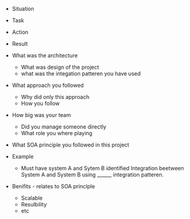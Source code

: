 * Situation 
* Task
* Action
* Result

* What was the architecture
  * What was design of the project
  * what was the integation patteren you have used

* What approach you followed 
  * Why did only this approach
  * How you follow 

* How big was your team
  * Did you manage someone directly
  * What role you where playing
  
* What SOA principle you followed in this project

* Example
  * Must have system A and Sytem B identified
  Integration beetween System A and System B using ______ integration patteren.
  
* Benifits - relates to SOA princlple 
  * Scalable
  * Resulbility 
  * etc
  
  
  
